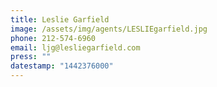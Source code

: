 ```yaml
---
title: Leslie Garfield
image: /assets/img/agents/LESLIEgarfield.jpg
phone: 212-574-6960
email: ljg@lesliegarfield.com
press: ""
datestamp: "1442376000"
---
```

